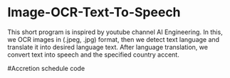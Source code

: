 # Image-OCR-Text-To-Speech
This short program is inspired by youtube channel AI Engineering. In this, we OCR images in (.jpeg, .jpg) format, then we detect text language and translate it into desired language text. After language translation, we convert text into speech and the specified country accent.

#Accretion schedule code
